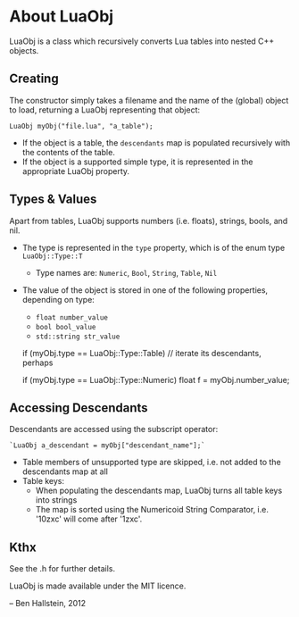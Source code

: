
# About LuaObj

LuaObj is a class which recursively converts Lua tables into nested C++ objects.

## Creating

The constructor simply takes a filename and the name of the (global) object to load, returning a LuaObj representing that object:

    LuaObj myObj("file.lua", "a_table");

- If the object is a table, the `descendants` map is populated recursively with the contents of the table.
- If the object is a supported simple type, it is represented in the appropriate LuaObj property.


## Types & Values

Apart from tables, LuaObj supports numbers (i.e. floats), strings, bools, and nil.

- The type is represented in the `type` property, which is of the enum type `LuaObj::Type::T`
	- Type names are: `Numeric`, `Bool`, `String`, `Table`, `Nil`
- The value of the object is stored in one of the following properties, depending on type:
	- `float number_value`
	- `bool bool_value`
	- `std::string str_value`

    if (myObj.type == LuaObj::Type::Table)
        // iterate its descendants, perhaps
    
    if (myObj.type == LuaObj::Type::Numeric)
        float f = myObj.number_value;


## Accessing Descendants

Descendants are accessed using the subscript operator:

    `LuaObj a_descendant = myObj["descendant_name"];`


- Table members of unsupported type are skipped, i.e. not added to the descendants map at all
- Table keys:
	- When populating the descendants map, LuaObj turns all table keys into strings
	- The map is sorted using the Numericoid String Comparator, i.e. '10zxc' will come after '1zxc'.


## Kthx

See the .h for further details.

LuaObj is made available under the MIT licence.

– Ben Hallstein, 2012
